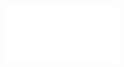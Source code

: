 ![Proposition 144. This Kingdom embraces “the times of refreshing” and “the times of the restitution of all things mentioned, Acts 3 19-21.](Proposition%20144.%20This%20Kingdom%20embraces%20“the%20times%20of%20refreshing”%20and%20“the%20times%20of%20the%20restitution%20of%20all%20things%20mentioned,%20Acts%203%2019-21..md)